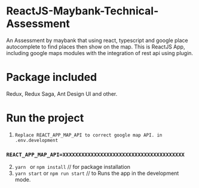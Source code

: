 # ReactJS-Maybank-Technical-Assessment

An Assessment by maybank that using react, typescript and google place autocomplete to find places then show
on the map.
This is ReactJS App, including google maps modules with the integration of rest api using plugin.

# Package included

Redux, Redux Saga, Ant Design UI and other.

# Run the project

1. `Replace REACT_APP_MAP_API to correct google map API. in .env.development`

### `REACT_APP_MAP_API=XXXXXXXXXXXXXXXXXXXXXXXXXXXXXXXXXXXXXXX`

2. `yarn ` or `npm install` // for package installation
3. `yarn start` or `npm run start` // to Runs the app in the development mode.
